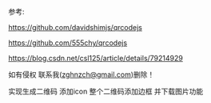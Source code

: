 参考:

https://github.com/davidshimjs/qrcodejs

https://github.com/555chy/qrcodejs

https://blog.csdn.net/csl125/article/details/79214929

如有侵权 联系我(zghnzch@gmail.com)删除！

 
实现生成二维码 添加icon 整个二维码添加边框 并下载图片功能
